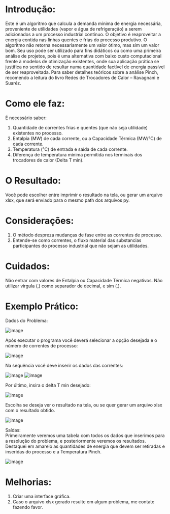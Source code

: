 # Introdução:
  Este é um algoritmo que calcula a demanda mínima de energia necessária, proveniente de utilidades (vapor e água de refrigeração) a serem adicionados a um processo industrial contínuo. O objetivo é reaproveitar a energia contida nas linhas quentes e frias do processo produtivo. O algoritmo não retorna necessariamente um valor ótimo, mas sim um valor bom. Seu uso pode ser utilizado para fins didáticos ou como uma primeira análise de projetos, pois é uma alternativa com baixo custo computacional frente à modelos de otimização existentes, onde sua aplicação prática se justifica no sentido de resultar numa quantidade factível de energia passível de ser reaproveitada. 
Para saber detalhes teóricos sobre a análise Pinch, recomendo a leitura do livro Redes de Trocadores de Calor – Ravagnani e Suaréz. 

# Como ele faz:
  É necessário saber:
  1) Quantidade de correntes frias e quentes (que não seja utilidade) existentes no processo.
  2) Entalpia (MW) de cada corrente, ou a Capacidade Térmica (MW/°C) de cada corrente.
  3) Temperatura (°C) de entrada e saída de cada corrente.
  4) Diferença de temperatura mínima permitida nos terminais dos trocadores de calor (Delta T min).

# O Resultado:
  Você pode escolher entre imprimir o resultado na tela, ou gerar um arquivo xlsx, que será enviado para o mesmo path dos arquivos py.

# Considerações:
  1) O método despreza mudanças de fase entre as correntes de processo.
  2) Entende-se como correntes, o fluxo material das substancias participantes do processo industrial que não sejam as utilidades.

# Cuidados:
  Não entrar com valores de Entalpia ou Capacidade Térmica negativos.
  Não utilizar virgula (,) como separador de decimal, e sim (.).

# Exemplo Prático: 
  Dados do Problema:

![image](https://user-images.githubusercontent.com/79408563/126881347-c4b1e68e-395a-4623-8349-75199e649654.png)


  Após executar o programa você deverá selecionar a opção desejada e o número de correntes de processo:
  
  ![image](https://user-images.githubusercontent.com/79408563/126881415-421e57a3-e67c-480a-8827-f1fd5094a605.png)


  Na sequência você deve inserir os dados das correntes:
  
  ![image](https://user-images.githubusercontent.com/79408563/126881445-affa9a0d-4de1-4291-b8ef-f7960cde8347.png) 
  ![image](https://user-images.githubusercontent.com/79408563/126881463-9617e271-2631-4e41-9f1f-97975fcff9fc.png)

  Por último, insira o delta T min desejado:
  
  ![image](https://user-images.githubusercontent.com/79408563/126881497-3a41a5ba-aefc-4404-b650-4d290c521ebd.png)

  Escolha se deseja ver o resultado na tela, ou se quer gerar um arquivo xlsx com o resultado obtido.
  
  ![image](https://user-images.githubusercontent.com/79408563/126881519-b19ab4c3-8a59-4f03-973b-f55fa420a960.png)

  Saídas:    
    Primeiramente veremos uma tabela com todos os dados que inserimos para a resolução do problema, e posteriormente veremos os resultados. Destaquei em amarelo as quantidades de energia que devem ser retiradas e inseridas do processo e a Temperatura Pinch.
  
   ![image](https://user-images.githubusercontent.com/79408563/126881567-5d88d687-c190-4fcf-a5e1-ebcfeee33fbc.png)
   
   # Melhorias:
   1) Criar uma interface gráfica.
   2) Caso o arquivo xlsx gerado resulte em algum problema, me contate fazendo favor.
